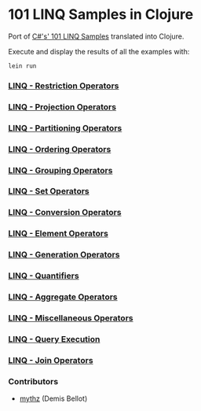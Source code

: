 101 LINQ Samples in Clojure
===========================

Port of [C#'s' 101 LINQ Samples](http://code.msdn.microsoft.com/101-LINQ-Samples-3fb9811b) translated into Clojure.  

Execute and display the results of all the examples with:

    lein run

### [LINQ - Restriction Operators](https://github.com/dartist/101LinqSamples/blob/master/bin/linq-restrictions.dart)
### [LINQ - Projection Operators](https://github.com/dartist/101LinqSamples/blob/master/bin/linq-projections.dart)
### [LINQ - Partitioning Operators](https://github.com/dartist/101LinqSamples/blob/master/bin/linq-partitioning.dart)
### [LINQ - Ordering Operators](https://github.com/dartist/101LinqSamples/blob/master/bin/linq-ordering.dart)
### [LINQ - Grouping Operators](https://github.com/dartist/101LinqSamples/blob/master/bin/linq-grouping.dart)
### [LINQ - Set Operators](https://github.com/dartist/101LinqSamples/blob/master/bin/linq-setoperations.dart)
### [LINQ - Conversion Operators](https://github.com/dartist/101LinqSamples/blob/master/bin/linq-conversionoperations.dart)
### [LINQ - Element Operators](https://github.com/dartist/101LinqSamples/blob/master/bin/linq-elementoperations.dart)
### [LINQ - Generation Operators](https://github.com/dartist/101LinqSamples/blob/master/bin/linq-generationoperations.dart)
### [LINQ - Quantifiers](https://github.com/dartist/101LinqSamples/blob/master/bin/linq-quantifiers.dart)
### [LINQ - Aggregate Operators](https://github.com/dartist/101LinqSamples/blob/master/bin/linq-aggregateoperations.dart)
### [LINQ - Miscellaneous Operators](https://github.com/dartist/101LinqSamples/blob/master/bin/linq-miscellaneousoperations.dart)
### [LINQ - Query Execution](https://github.com/dartist/101LinqSamples/blob/master/bin/linq-queryexecution.dart)
### [LINQ - Join Operators](https://github.com/dartist/101LinqSamples/blob/master/bin/linq-joinoperators.dart)

### Contributors

  - [mythz](https://github.com/mythz) (Demis Bellot)

